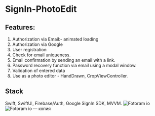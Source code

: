 # SignIn-PhotoEdit

## Features:
1. Authorization via Email:- animated loading
2. Authorization via Google
3. User registration
4. Сheck for email uniqueness.
5. Еmail confirmation by sending an email with a link.
6. Password recovery function via email using a modal window.
7. Validation of entered data
8. Use as a photo editor - HandDrawn, CropViewController.
   

## Stack
Swift, SwiftUI, Firebase/Auth, Google SignIn SDK, MVVM.
![Fotoram io](https://github.com/Sofiigorevna/SignIn-PhotoEdit/assets/128394362/3cf6987b-ffae-4a42-bc8b-9a335e2d78a6)
![Fotoram io — копия](https://github.com/Sofiigorevna/SignIn-PhotoEdit/assets/128394362/1332a16b-1c62-4d88-87d9-b4c9bc891ef2)

